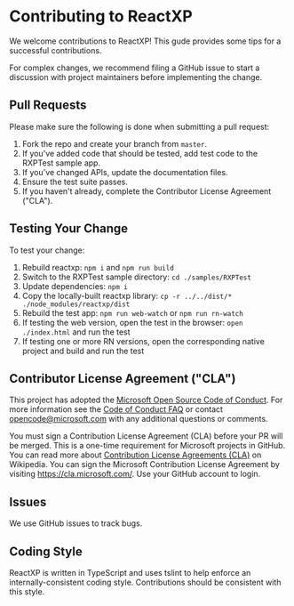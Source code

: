 # Contributing to ReactXP

We welcome contributions to ReactXP! This gude provides some tips for a successful contributions.

For complex changes, we recommend filing a GitHub issue to start a discussion with project maintainers before implementing the change.

## Pull Requests

Please make sure the following is done when submitting a pull request:

1. Fork the repo and create your branch from `master`.
2. If you've added code that should be tested, add test code to the RXPTest sample app.
3. If you've changed APIs, update the documentation files.
4. Ensure the test suite passes.
5. If you haven't already, complete the Contributor License Agreement ("CLA").

## Testing Your Change

To test your change:
1. Rebuild reactxp: `npm i` and `npm run build`
2. Switch to the RXPTest sample directory: `cd ./samples/RXPTest`
3. Update dependencies: `npm i`
4. Copy the locally-built reactxp library: `cp -r ../../dist/* ./node_modules/reactxp/dist`
5. Rebuild the test app: `npm run web-watch` or `npm run rn-watch`
6. If testing the web version, open the test in the browser: `open ./index.html` and run the test
7. If testing one or more RN versions, open the corresponding native project and build and run the test

## Contributor License Agreement ("CLA")

This project has adopted the [Microsoft Open Source Code of Conduct](https://opensource.microsoft.com/codeofconduct/). For more information see the [Code of Conduct FAQ](https://opensource.microsoft.com/codeofconduct/faq/) or contact [opencode@microsoft.com](mailto:opencode@microsoft.com) with any additional questions or comments.

You must sign a Contribution License Agreement (CLA) before your PR will be merged. This is a one-time requirement for Microsoft projects in GitHub. You can read more about [Contribution License Agreements (CLA)](https://en.wikipedia.org/wiki/Contributor_License_Agreement) on Wikipedia. You can sign the Microsoft Contribution License Agreement by visiting https://cla.microsoft.com/. Use your GitHub account to login.

## Issues

We use GitHub issues to track bugs.

## Coding Style

ReactXP is written in TypeScript and uses tslint to help enforce an internally-consistent coding style. Contributions should be consistent with this style.

